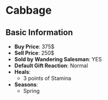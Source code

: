 # Cabbage

## Basic Information

- **Buy Price**: 375$
- **Sell Price**: 250$
- **Sold by Wandering Salesman**: YES
- **Default Gift Reaction**: Normal
- **Heals**:
  - 3 points of Stamina
- **Seasons**:
  - Spring